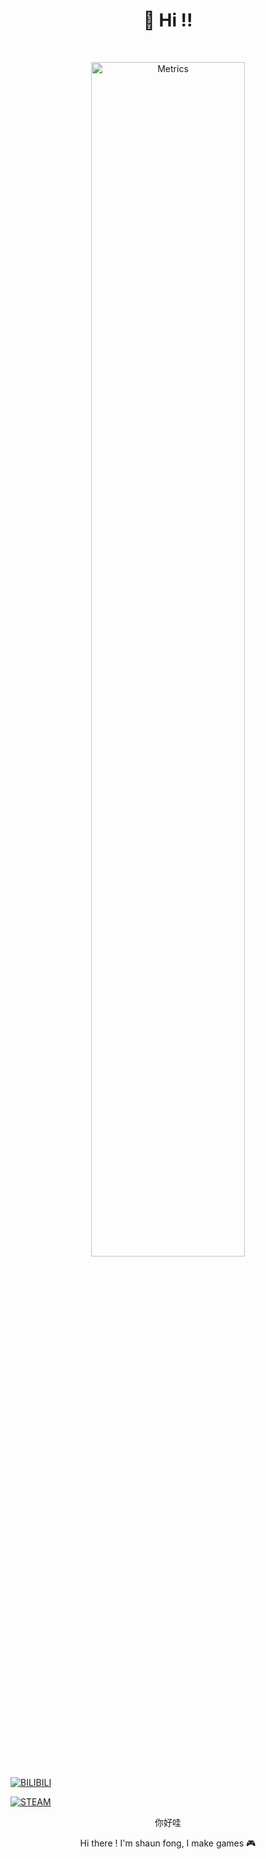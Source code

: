 <h1 align="center">👏  Hi !! </h1>

<br/>

<p align="center">
 <img src="http://github-profile-summary-cards.vercel.app/api/cards/profile-details?username=Shaun-Fong&theme=github_dark" alt="Metrics" width="70%" />
</p>



[<img src="https://img.shields.io/badge/Bilibili-blue?style=flat&logo=bilibili&logoColor=white&labelColor=00A1D6&link=https%3A%2F%2Fspace.bilibili.com%2F3493296173222665" alt="BILIBILI" />](https://space.bilibili.com%2F3493296173222665)

[<img src="https://img.shields.io/badge/Steam-gray?style=flat&logo=steam&logoColor=white&labelColor=black&link=https%3A%2F%2Fstore.steampowered.com%2Fcurator%2F44791804" alt="STEAM" />](https://store.steampowered.com%2Fcurator%2F44791804)
 
<p align="center">你好哇</p>

<p align="center">Hi there ! I'm shaun fong, I make games 🎮</p>
